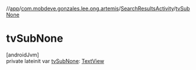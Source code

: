 //[app](../../../index.md)/[com.mobdeve.gonzales.lee.ong.artemis](../index.md)/[SearchResultsActivity](index.md)/[tvSubNone](tv-sub-none.md)

# tvSubNone

[androidJvm]\
private lateinit var [tvSubNone](tv-sub-none.md): [TextView](https://developer.android.com/reference/kotlin/android/widget/TextView.html)
